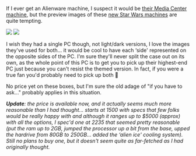 If I ever get an Alienware machine, I suspect it would be [their Media Center machine](http://www.alienware.com/dhs_main.aspx?from=Duncanma:dhs_pc_banner_468x60&cs=0), but the preview images of these [new Star Wars machines](http://www.alienware.com/Starwars_Pages/teaser.aspx?from=Duncanma:gaming_pc_banner_468x60&cs=0) are quite tempting.

[<img src="http://image.alienware.com/Images/newsletter_images/us_0405_starwars/dark_system.jpg" border="0" />](http://www.alienware.com/starwars_pages/awswaurora.aspx?from=Duncanma:gaming_pc_banner_468x60&cs=0)   [<img src="http://image.alienware.com/Images/newsletter_images/us_0405_starwars/light_system.jpg" border="0" />](http://www.alienware.com/starwars_pages/awswaurora.aspx?from=Duncanma:gaming_pc_banner_468x60&cs=0)

I wish they had a single PC though, not light/dark versions, I love the images they've used for both... it would be cool to have each &#8216;side' represented on the opposite sides of the PC. I'm sure they'll never split the case out on its own, as the whole point of this PC is to get you to pick up their highest-end PC just because you can't resist the themed version. In fact, if you were a true fan you'd probably need to pick up both 🙂

No price yet on these boxes, but I'm sure the old adage of "if you have to ask..." probably applies in this situation.

_**Update**: the price is available now, and it actually seems much more reasonable than I had thought... starts at 1500 with specs that few folks would be really happy with and although it ranges up to $5000 (approx) with all the options, I spec'd one at 2235 that seemed pretty reasonable (put the ram up to 2GB, jumped the processor up a bit from the base, upped the hardrive from 80GB to 250GB... added the &#8216;alien ice' cooling system). Still no plans to buy one, but it doesn't seem quite as far-fetched as I had originally thought._